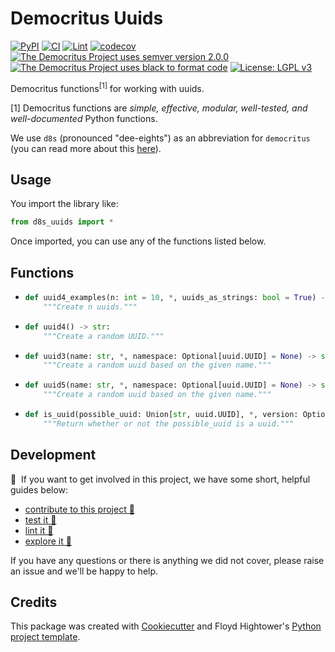 # Democritus Uuids

[![PyPI](https://img.shields.io/pypi/v/d8s-uuids.svg)](https://pypi.python.org/pypi/d8s-uuids)
[![CI](https://github.com/democritus-project/d8s-uuids/workflows/CI/badge.svg)](https://github.com/democritus-project/d8s-uuids/actions)
[![Lint](https://github.com/democritus-project/d8s-uuids/workflows/Lint/badge.svg)](https://github.com/democritus-project/d8s-uuids/actions)
[![codecov](https://codecov.io/gh/democritus-project/d8s-uuids/branch/main/graph/badge.svg?token=V0WOIXRGMM)](https://codecov.io/gh/democritus-project/d8s-uuids)
[![The Democritus Project uses semver version 2.0.0](https://img.shields.io/badge/-semver%20v2.0.0-22bfda)](https://semver.org/spec/v2.0.0.html)
[![The Democritus Project uses black to format code](https://img.shields.io/badge/code%20style-black-000000.svg)](https://github.com/psf/black)
[![License: LGPL v3](https://img.shields.io/badge/License-LGPL%20v3-blue.svg)](https://choosealicense.com/licenses/lgpl-3.0/)

Democritus functions<sup>[1]</sup> for working with uuids.

[1] Democritus functions are <i>simple, effective, modular, well-tested, and well-documented</i> Python functions.

We use `d8s` (pronounced "dee-eights") as an abbreviation for `democritus` (you can read more about this [here](https://github.com/democritus-project/roadmap#what-is-d8s)).

## Usage

You import the library like:

```python
from d8s_uuids import *
```

Once imported, you can use any of the functions listed below.

## Functions

  - ```python
    def uuid4_examples(n: int = 10, *, uuids_as_strings: bool = True) -> Union[List[str], List[uuid.UUID]]:
        """Create n uuids."""
    ```
  - ```python
    def uuid4() -> str:
        """Create a random UUID."""
    ```
  - ```python
    def uuid3(name: str, *, namespace: Optional[uuid.UUID] = None) -> str:
        """Create a random uuid based on the given name."""
    ```
  - ```python
    def uuid5(name: str, *, namespace: Optional[uuid.UUID] = None) -> str:
        """Create a random uuid based on the given name."""
    ```
  - ```python
    def is_uuid(possible_uuid: Union[str, uuid.UUID], *, version: Optional[int] = None) -> bool:
        """Return whether or not the possible_uuid is a uuid."""
    ```

## Development

👋 &nbsp;If you want to get involved in this project, we have some short, helpful guides below:

- [contribute to this project 🥇][contributing]
- [test it 🧪][local-dev]
- [lint it 🧹][local-dev]
- [explore it 🔭][local-dev]

If you have any questions or there is anything we did not cover, please raise an issue and we'll be happy to help.

## Credits

This package was created with [Cookiecutter](https://github.com/audreyr/cookiecutter) and Floyd Hightower's [Python project template](https://github.com/fhightower-templates/python-project-template).

[contributing]: https://github.com/democritus-project/.github/blob/main/CONTRIBUTING.md#contributing-a-pr-
[local-dev]: https://github.com/democritus-project/.github/blob/main/CONTRIBUTING.md#local-development-
